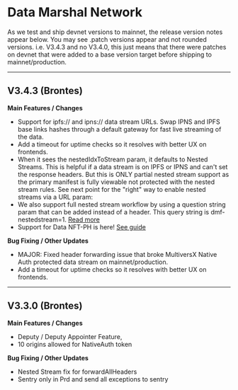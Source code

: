 # Data Marshal Network

As we test and ship devnet versions to mainnet, the release version notes appear below. You may see .patch versions appear and not rounded versions. i.e. V3.4.3 and no V3.4.0, this just means that there were patches on devnet that were added to a base version target before shipping to mainnet/production.

***

## V3.4.3 (Brontes)

**Main Features / Changes**

* Support for ipfs:// and ipns:// data stream URLs. Swap IPNS and IPFS base links hashes through a default gateway for fast live streaming of the data.
* Add a timeout for uptime checks so it resolves with better UX on frontends.
* When it sees the nestedIdxToStream param, it defaults to Nested Streams. This is helpful if a data stream is on IPFS or IPNS and can't set the response headers. But this is ONLY partial nested stream support as the primary manifest is fully viewable not protected with the nested stream rules. See next point for the "right" way to enable nested streams via a URL param:
* We also support full nested stream workflow by using a question string param that can be added instead of a header. This query string is dmf-nestedstream=1. [Read more](https://docs.itheum.io/product-docs/developers/software-development-kits-sdks/data-nft-sdk/guide-3-using-nested-streams-to-access-nested-data-assets-from-a-primary-data-stream#step-1-configure-data-stream-origin-backend-for-nested-streams)
* Support for Data NFT-PH is here! [See guide](https://docs.itheum.io/product-docs/developers/software-development-kits-sdks/data-marshal-network-sdk/guide-1-make-your-regular-nft-collection-to-be-data-nft-ph-compatible)

**Bug Fixing / Other Updates**

* MAJOR: Fixed header forwarding issue that broke MultiversX Native Auth protected data stream on mainnet/production.
* Add a timeout for uptime checks so it resolves with better UX on frontends.

***

## V3.3.0 (Brontes)

**Main Features / Changes**

* Deputy / Deputy Appointer Feature,&#x20;
* 10 origins allowed for NativeAuth token

**Bug Fixing / Other Updates**

* Nested Stream fix for forwardAllHeaders
* Sentry only in Prd and send all exceptions to sentry
